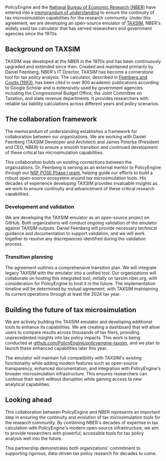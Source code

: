 PolicyEngine and the [National Bureau of Economic Research (NBER)](https://nber.org) have entered into a [memorandum of understanding](https://drive.google.com/file/d/1V5TJk7C01CLYP_FXUZTmHEdLk-WCV4WN/view?usp=sharing) to ensure the continuity of tax microsimulation capabilities for the research community. Under this agreement, we are developing an open-source emulator of [TAXSIM](https://taxsim.nber.org), NBER's widely used tax calculator that has served researchers and government agencies since the 1970s.

## Background on TAXSIM

TAXSIM was developed at the NBER in the 1970s and has been continuously upgraded and extended since then. Created and maintained primarily by Daniel Feenberg, NBER's IT Director, TAXSIM has become a cornerstone tool for tax policy analysis. The calculator, described in [Feenberg and Coutts (1993)](https://taxsim.nber.org/feenberg-coutts.pdf), has been cited in over 900 academic publications according to Google Scholar and is extensively used by government agencies including the Congressional Budget Office, the Joint Committee on Taxation, and state revenue departments. It provides researchers with reliable tax liability calculations across different years and policy scenarios.

## The collaboration framework

The memorandum of understanding establishes a framework for collaboration between our organizations. We are working with Daniel Feenberg (TAXSIM Developer and Architect) and James Poterba (President and CEO, NBER) to ensure a smooth transition and continued development of these critical tax microsimulation capabilities.

This collaboration builds on existing connections between the organizations. Dr. Feenberg is serving as an external mentor to PolicyEngine through our [NSF POSE Phase I grant](https://policyengine.org/us/research/nsf-pose-phase-1-grant), helping guide our efforts to build a robust open-source ecosystem around tax microsimulation tools. His decades of experience developing TAXSIM provides invaluable insights as we work to ensure continuity and advancement of these critical research capabilities.

### Development and validation

We are developing the TAXSIM emulator as an open-source project on GitHub. Both organizations will conduct ongoing validation of the emulator against TAXSIM outputs. Daniel Feenberg will provide necessary technical guidance and documentation to support validation, and we will work together to resolve any discrepancies identified during the validation process.

### Transition planning

The agreement outlines a comprehensive transition plan. We will integrate legacy TAXSIM with the emulator into a unified tool. Our organizations will collaborate on hosting this integrated tool, initially on taxsim.nber.org, with consideration for PolicyEngine to host it in the future. The implementation timeline will be determined by mutual agreement, with TAXSIM maintaining its current operations through at least the 2024 tax year.

## Building the future of tax microsimulation

We are actively building the TAXSIM emulator and developing additional tools to enhance its capabilities. We are creating a dashboard that will allow users to compare results across thousands of tax filers, providing unprecedented insights into tax policy impacts. This work is being conducted at [github.com/PolicyEngine/policyengine-taxsim](https://github.com/PolicyEngine/policyengine-taxsim), and we plan to launch these enhanced capabilities later this year.

The emulator will maintain full compatibility with TAXSIM's existing functionality while adding modern features such as open-source transparency, enhanced documentation, and integration with PolicyEngine's broader microsimulation infrastructure. This ensures researchers can continue their work without disruption while gaining access to new analytical capabilities.

## Looking ahead

This collaboration between PolicyEngine and NBER represents an important step in ensuring the continuity and evolution of tax microsimulation tools for the research community. By combining NBER's decades of expertise in tax calculation with PolicyEngine's modern open-source infrastructure, we aim to provide researchers with powerful, accessible tools for tax policy analysis well into the future.

This partnership demonstrates both organizations' commitment to supporting rigorous, data-driven tax policy research for decades to come.
